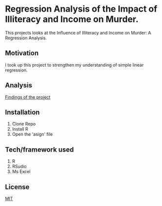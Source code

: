 # Regression Analysis of the Impact of Illiteracy and Income on Murder.

This projects looks at the Influence of Illiteracy and Income on Murder: A Regression Analysis.

## Motivation

I took up this project to strengthen my understanding of simple linear regression.

## Analysis

[Findings of the project](https://drive.google.com/file/d/1WiEdh8oqhNRmTaxAogD3SY8BW0ixok18/view?usp=sharing)

## Installation

1. Clone Repo
2. Install R
3. Open the 'asign' file

## Tech/framework used

1. R
2. RSudio
3. Ms Excel

## License

[MIT](https://choosealicense.com/licenses/mit/)
